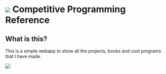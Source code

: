 # ![](https://secure.gravatar.com/blavatar/4560c02ab420ca3cefc52ab44e8aefc1?s=32) Competitive Programming Reference

## What is this?

This is a simple webapp to show all the projects, books and cool programs that I have made.

<img src="Graphics/LinksBooks.png" style="max-width: 400px;"/>
